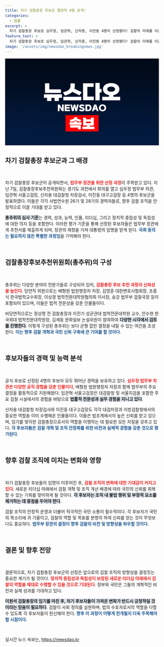 ```yaml
---
title: 차기 검찰총장 후보군 결정적 4명 공개!
categories:
  - 법률
excerpt: >
  차기 검찰총장 후보로 심우정, 임관혁, 신자용, 이진동 4명이 선정됐다! 검찰의 미래를 이끌 인물들은 누구인지, 그들의 리더십과 정치적 중립성에 주목해보세요.
feature_text: >
  차기 검찰총장 후보로 심우정, 임관혁, 신자용, 이진동 4명이 선정됐다! 검찰의 미래를 이끌 인물들은 누구인지, 그들의 리더십과 정치적 중립성에 주목해보세요.
image: '/assets/img/newsdao_breakingnews.jpg'
---
```


<p><img src="/assets/img/newsdao_breakingnews.jpg" alt="pcversion 속보" /></p>

<h2 data-ke-size="size26">차기 검찰총장 후보군과 그 배경</h2>

<p data-ke-size="size16">&nbsp;</p>

<p>차기 검찰총장 후보군이 공개되면서, <b><span style="color: #ee2323;">법무부 장관을 위한 선정 과정</span></b>이 주목받고 있다. 지난 7일, 검찰총장후보추천위원회는 경기도 과천에서 회의를 열고 심우정 법무부 차관, 임관혁 서울고검장, 신자용 대검찰청 차장검사, 이진동 대구고검장 등 4명의 후보군을 발표하였다. 이들은 각각 사법연수원 26기 및 28기의 경력자들로, 향후 검찰 조직을 안정적으로 이끌 기대를 받고 있다. </p>

<p><b><span style="background-color: #21538527;">총추위의 심사 기준</span></b>는 경력, 성과, 능력, 인품, 리더십, 그리고 정치적 중립성 및 독립성에 대한 의지 등을 포함한다. 이러한 평가 기준을 통해 선정된 후보자들은 법무부 장관에게 추천서를 제출하게 되며, 장관의 제청을 거쳐 대통령의 임명을 받게 된다. <b><span style="color: #1a5490;">국회 동의는 필요하지 않은 특별한 과정임</span></b>을 기억해야 한다.</p>

<p data-ke-size="size16">&nbsp;</p>

<h2 data-ke-size="size26">검찰총장후보추천위원회(총추위)의 구성</h2>

<p data-ke-size="size16">&nbsp;</p>

<p>총추위는 다양한 분야의 전문가들로 구성되어 있어, <b><span style="color: #ee2323;">검찰총장 후보 추천 과정의 신뢰성을 높인다</span></b>. 당연직 위원으로는 배형원 법원행정처 차장, 김영훈 대한변호사협회장, 조홍식 한국법학교수회장, 이상경 법학전문대학원협의회 이사장, 송강 법무부 검찰국장 등이 포함되어 있으며, 이들은 법적 전문성을 갖춘 인물들이다. </p>

<p>비당연직으로는 정상명 전 검찰총장과 이진기 성균관대 법학전문대학원 교수, 안수현 한국외대 법학전문대학원장, 김세동 문화일보 논설위원이 참여하여 <b><span style="background-color: #21538527;">다양한 시각에서 검토를 진행한다</span></b>. 이렇게 구성된 총추위는 보다 균형 잡힌 결정을 내릴 수 있는 여건을 조성한다. <b><span style="color: #1a5490;">이는 향후 검찰 개혁과 국민 신뢰 구축에 큰 기여를 할 것이다</span></b>.</p>

<p data-ke-size="size16">&nbsp;</p>

<h2 data-ke-size="size26">후보자들의 경력 및 능력 분석</h2>

<p data-ke-size="size16">&nbsp;</p>

<p>공식 후보로 선정된 4명의 후보자 모두 뛰어난 경력을 보유하고 있다. <b><span style="color: #ee2323;">심우정 법무부 차관은 다양한 공직 경험을 갖춘 인물이다</span></b>, 배형원 법원행정처 차장과 함께 법무부의 주요 결정을 활동적으로 지원해왔다. 임관혁 서울고검장은 대검찰청 및 서울지검을 포함한 주요 검찰 시설에서의 경험을 바탕으로 <b><span style="background-color: #21538527;">법률적 전문성과 실무 경험을 지니고 있다</span></b>.</p>

<p>신자용 대검찰청 차장검사와 이진동 대구고검장도 각각 대검차장과 지방검찰청에서의 중요한 역할을 이미 수행해온 인물들이다. 이들은 법조계에서의 높은 신뢰를 받고 있으며, 임기를 맞이한 검찰총장으로서의 역할을 이행하는 데 필요한 모든 자질을 갖추고 있다. <b><span style="color: #1a5490;">각 후보자들은 검찰 개혁 및 조직 안정화를 위한 비전과 실제적 경험을 갖춘 것으로 평가된다</span></b>.</p>

<p data-ke-size="size16">&nbsp;</p>

<h2 data-ke-size="size26">향후 검찰 조직에 미치는 변화와 영향</h2>

<p data-ke-size="size16">&nbsp;</p>

<p>차기 검찰총장 후보들의 임명이 이루어진 후, <b><span style="color: #ee2323;">검찰 조직의 변화에 대한 기대감이 커지고 있다</span></b>. 새로운 리더십 아래에서 검찰 개혁 및 조직 개선 배경에 따라 국민의 신뢰를 회복할 수 있는 기회를 맞이하게 될 것이다. <b><span style="background-color: #21538527;">각 후보자는 조직 내 불법 행위 및 부정적 요소를 제거하는 데 중점을 두어야 한다</span></b>.</p>

<p>검찰 조직의 안정적 운영과 더불어 적극적인 국민 소통이 필수적이다. 각 후보자가 국민의 목소리에 귀 기울이고, 검찰의 역할 및 목표를 분명히 하여 신뢰를 얻는 것이 무엇보다도 중요하다. <b><span style="color: #1a5490;">법무부 장관의 결정이 향후 검찰의 비전 및 방향성을 좌우할 것이다</span></b>.</p>

<p data-ke-size="size16">&nbsp;</p>

<h2 data-ke-size="size26">결론 및 향후 전망</h2>

<p data-ke-size="size16">&nbsp;</p>

<p>결론적으로, 차기 검찰총장 후보군의 선정은 앞으로의 검찰 조직의 방향성을 결정짓는 중요한 계기가 될 것이다. <b><span style="color: #ee2323;">정치적 중립성과 독립성이 보장된 새로운 리더십 아래에서 검찰의 역할을 제대로 수행할 수 있을 것으로 기대된다</span></b>. 정부와 국민은 그들의 개혁적인 비전과 실제 성과를 기대하고 있다. </p>

<p><b><span style="background-color: #21538527;">이원석 검찰총장의 임기를 마친 후, 차기 후보자들이 가져온 변화가 반드시 긍정적일 것이라는 믿음이 필요하다</span></b>. 검찰이 사회 정의를 실현하며, 법의 수호자로서의 역할을 다할 수 있도록 각 후보자들이 헌신해야 한다. <b><span style="color: #1a5490;">향후 이 과정이 어떻게 전개될지 더욱 주목해야 할 시점이다</span></b>.</p>

<p data-ke-size="size16">&nbsp;</p>
실시간 뉴스 속보는, <a href="https://newsdao.kr" rel="dofollow">https://newsdao.kr</a>


